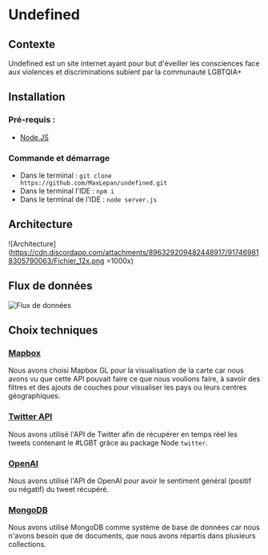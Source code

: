 # Undefined

## Contexte

Undefined est un site internet ayant pour but d'éveiller les consciences face aux violences et discriminations subient par la communauté LGBTQIA+

## Installation

### Pré-requis :

- [Node.JS](https://nodejs.org/en/download/)

### Commande et démarrage

- Dans le terminal : `git clone https://github.com/MaxLepan/undefined.git`
- Dans le terminal l'IDE : `npm i`
- Dans le terminal de l'IDE : `node server.js`

## Architecture

![Architecture](https://cdn.discordapp.com/attachments/896329209482448917/917469818305790063/Fichier_12x.png =1000x)

## Flux de données

![Flux de données](https://media.discordapp.net/attachments/896329209482448917/917487298558439457/Schema_flux_donnees-100.jpg?width=734&height=467)

## Choix techniques

### [Mapbox](https://docs.mapbox.com/mapbox-gl-js/)

Nous avons choisi Mapbox GL pour la visualisation de la carte car nous avons vu que cette API pouvait faire ce que nous voulions faire, à savoir des filtres et des ajouts de couches pour visualiser les pays ou leurs centres géographiques.

### [Twitter API](https://developer.twitter.com/en/docs/twitter-api)

Nous avons utilisé l'API de Twitter afin de récupérer en temps réel les tweets contenant le #LGBT grâce au package Node `twitter`.

### [OpenAI](https://beta.openai.com/docs/introduction)

Nous avons utilisé l'API de OpenAI pour avoir le sentiment général (positif ou négatif) du tweet récupéré. 

### [MongoDB](https://docs.mongodb.com/)

Nous avons utilisé MongoDB comme système de base de données car nous n'avons besoin que de documents, que nous avons répartis dans plusieurs collections.
